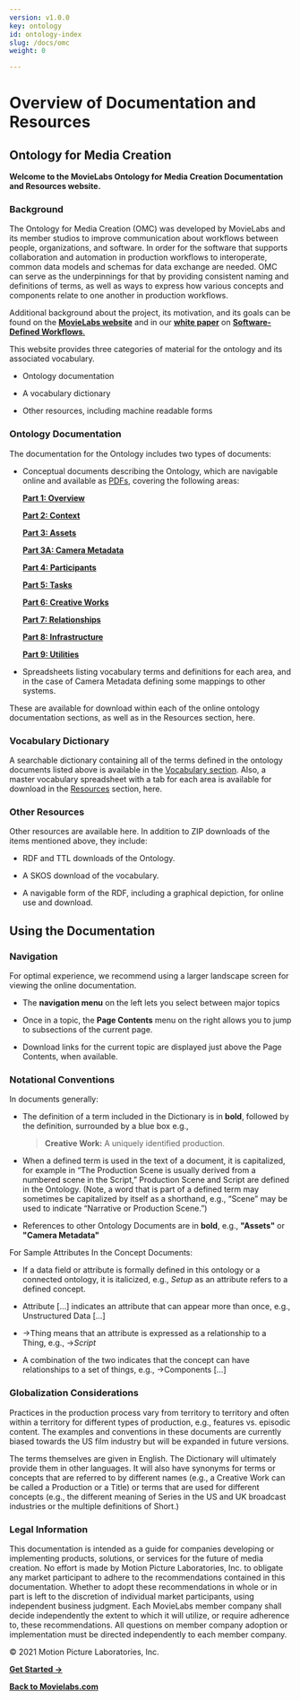 ```yaml
---
version: v1.0.0
key: ontology
id: ontology-index
slug: /docs/omc
weight: 0

---
```

# Overview of Documentation and Resources
## Ontology for Media Creation
**Welcome to the MovieLabs Ontology for Media Creation Documentation and Resources
website.**

### Background

The Ontology for Media Creation (OMC) was developed by MovieLabs and its member
studios to improve communication about workflows between people, organizations,
and software. In order for the software that supports collaboration and
automation in production workflows to interoperate, common data models and
schemas for data exchange are needed. OMC can serve as the underpinnings for
that by providing consistent naming and definitions of terms, as well as ways to
express how various concepts and components relate to one another in production
workflows.

Additional background about the project, its motivation, and its goals can be
found on the <a href="https://movielabs.com/production-technology/ontology" target="_blank" rel="noopener">**MovieLabs website**</a> and in our <a href="https://movielabs.com/our-new-2030-vision-paper-on-software-defined-workflows/" target="_blank" rel="noopener">**white paper**</a> on <a href="https://movielabs.com/production-technology/sdw/" target="_blank" rel="noopener">**Software-Defined Workflows**.</a>

This website provides three categories of material for the ontology and its
associated vocabulary.

-   Ontology documentation

-   A vocabulary dictionary

-   Other resources, including machine readable forms

### Ontology Documentation

The documentation for the Ontology includes two types of documents:

-   Conceptual documents describing the Ontology, which are navigable online and
    available as <a href="../resources/pdf" target="_blank" rel="noopener">PDFs</a>, covering the following areas:

    **<a href="../docs/omc/overview/need" target="_blank" rel="noopener">Part 1: Overview</a>**

    **<a href="../docs/omc/context/introduction" target="_blank" rel="noopener">Part 2: Context</a>**

    **<a href="../docs/omc/assets/introduction" target="_blank" rel="noopener">Part 3: Assets</a>**

    **<a href="../docs/omc/assets/camera" target="_blank" rel="noopener">Part 3A: Camera Metadata</a>**

    **<a href="../docs/omc/participants/introduction" target="_blank" rel="noopener">Part 4: Participants</a>**

    **<a href="../docs/omc/tasks/introduction" target="_blank" rel="noopener">Part 5: Tasks</a>**

    **<a href="../docs/omc/creativeworks/introduction" target="_blank" rel="noopener">Part 6: Creative Works</a>**

    **<a href="../docs/omc/relationships/introduction" target="_blank" rel="noopener">Part 7: Relationships</a>**

    **<a href="../docs/omc/infrastructure/introduction" target="_blank" rel="noopener">Part 8: Infrastructure</a>**

    **<a href="../docs/omc/utilities/introduction" target="_blank" rel="noopener">Part 9: Utilities</a>**

-   Spreadsheets listing vocabulary terms and definitions for each area, and in
    the case of Camera Metadata defining some mappings to other systems.

These are available for download within each of the online ontology
documentation sections, as well as in the Resources section, here.

### Vocabulary Dictionary

A searchable dictionary containing all of the terms defined in the ontology
documents listed above is available in the <a href="../vmc/" target="_blank" rel="noopener">Vocabulary section</a>. Also, a master vocabulary spreadsheet with
a tab for each area is available for download in the <a href="../resources/" target="_blank" rel="noopener">Resources</a> section, here.

###  Other Resources

Other resources are available here. In addition to ZIP downloads of the items
mentioned above, they include:

-   RDF and TTL downloads of the Ontology.

-   A SKOS download of the vocabulary.

-   A navigable form of the RDF, including a graphical depiction, for online use
    and download.

## Using the Documentation

### Navigation

For optimal experience, we recommend using a larger landscape screen for viewing
the online documentation.

-   The **navigation menu** on the left lets you select between major topics

-   Once in a topic, the **Page Contents** menu on the right allows you to jump to
    subsections of the current page.

-   Download links for the current topic are displayed just above the Page
    Contents, when available.

### Notational Conventions

In documents generally:

- The definition of a term included in the Dictionary is in **bold**, followed by
  the definition, surrounded by a blue box e.g., 
  > **Creative Work:** A uniquely identified production.

- When a defined term is used in the text of a document, it is capitalized,
  for example in “The Production Scene is usually derived from a numbered
  scene in the Script,” Production Scene and Script are defined in the
  Ontology. (Note, a word that is part of a defined term may sometimes be
  capitalized by itself as a shorthand, e.g., “Scene” may be used to indicate
  “Narrative or Production Scene.”)

- References to other Ontology Documents are in **bold**, e.g., **"Assets"** or **"Camera Metadata"**

For Sample Attributes In the Concept Documents:

- If a data field or attribute is formally defined in this ontology or a
  connected ontology, it is italicized, e.g., _Setup_ as an attribute refers
  to a defined concept.

- Attribute […] indicates an attribute that can appear more than once, e.g.,
  Unstructured Data […]

- →Thing means that an attribute is expressed as a relationship to a Thing,
  e.g., →*Script*

- A combination of the two indicates that the concept can have relationships
  to a set of things, e.g., →Components […]

### Globalization Considerations

Practices in the production process vary from territory to territory and often
within a territory for different types of production, e.g., features vs.
episodic content. The examples and conventions in these documents are currently
biased towards the US film industry but will be expanded in future versions.

The terms themselves are given in English. The Dictionary will ultimately provide them in other languages. It will also have synonyms for terms or concepts that are referred to by different names (e.g., a Creative Work can be called a Production or a Title) or terms that are used for different concepts (e.g., the different meaning of Series in the US and UK broadcast industries or the multiple definitions of Short.)

### Legal Information

This documentation is intended as a guide for companies developing or implementing
products, solutions, or services for the future of media creation. No effort is
made by Motion Picture Laboratories, Inc. to obligate any market participant to
adhere to the recommendations contained in this documentation. Whether to adopt these recommendations in whole or in part is left to the discretion of individual
market participants, using independent business judgment. Each MovieLabs member
company shall decide independently the extent to which it will utilize, or
require adherence to, these recommendations. All questions on member company
adoption or implementation must be directed independently to each member
company.

© 2021 Motion Picture Laboratories, Inc.

[**Get Started ->**](../docs/omc/overview/need)

<a href="https://www.movielabs.com/" target="_blank" rel="noopener">**Back to Movielabs.com**</a>
